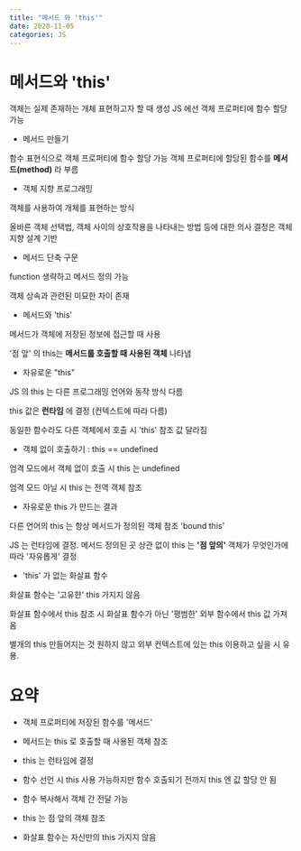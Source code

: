 ```yaml
---
title: "메서드 와 'this'"
date: 2020-11-05
categories: JS
---
```


# 메서드와 'this'

객체는 실제 존재하는 개체 표현하고자 할 때 생성
JS 에선 객체 프로퍼티에 함수 할당 가능

- 메서드 만들기

함수 표현식으로 객체 프로퍼티에 함수 할당 가능
객체 프로퍼티에 할당된 함수를 **메서드(method)** 라 부름

- 객체 지향 프로그래밍

객체를 사용하여 개체를 표현하는 방식

올바른 객체 선택법, 객체 사이의 상호작용을 나타내는 방법 등에 대한 의사 결정은 객체 지향 설계 기반

- 메서드 단축 구문

function 생략하고 메서드 정의 가능

객체 상속과 관련된 미묘한 차이 존재

- 메서드와 'this'

메서드가 객체에 저장된 정보에 접근할 때 사용

'점 앞' 의 this는 **메서드를 호출할 때 사용된 객체** 나타냄

- 자유로운 "this"

JS 의 this 는 다른 프로그래밍 언어와 동작 방식 다름

this 값은 **런타임** 에 결정 (컨텍스트에 따라 다름)

동일한 함수라도 다른 객체에서 호출 시 'this' 참조 값 달라짐

- 객체 없이 호출하기 : this == undefined

엄격 모드에서 객체 없이 호출 시 this 는 undefined

엄격 모드 아닐 시 this 는 전역 객체 참조

- 자유로운 this 가 만드는 결과

다른 언어의 this 는 항상 메서드가 정의된 객체 참조 'bound this'

JS 는 런타임에 결정. 메서드 정의된 곳 상관 없이 this 는 **'점 앞의'** 객체가 무엇인가에 따라 '자유롭게' 결정

- 'this' 가 없는 화살표 함수

화살표 함수는 '고유햔' this 가지지 않음

화살표 함수에서 this 참조 시 화살표 함수가 아닌 '평범한' 외부 함수에서 this 값 가져옴

별개의 this 만들어지는 것 원하지 않고 외부 컨텍스트에 있는 this 이용하고 싶을 시 유용.

# 요약

- 객체 프로퍼티에 저장된 함수를 '메서드'

- 메서드는 this 로 호출할 때 사용된 객체 참조

- this 는 런타임에 결정

- 함수 선언 시 this 사용 가능하지만 함수 호출되기 전까지 this 엔 값 할당 안 됨

- 함수 복사해서 객체 간 전달 가능

- this 는 점 앞의 객체 참조

- 화살표 함수는 자신만의 this 가지지 않음
